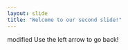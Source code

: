```yaml
---
layout: slide
title: "Welcome to our second slide!"
---
```

modified
Use the left arrow to go back!
